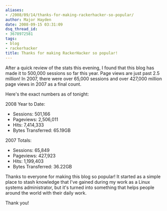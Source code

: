 ```yaml
---
aliases:
- /2008/09/14/thanks-for-making-rackerhacker-so-popular/
author: Major Hayden
date: 2008-09-15 03:31:09
dsq_thread_id:
- 3678972581
tags:
- blog
- rackerhacker
title: Thanks for making RackerHacker so popular!
---
```


After a quick review of the stats this evening, I found that this blog has made it to 500,000 sessions so far this year. Page views are just past 2.5 million! In 2007, there were over 65,000 sessions and over 427,000 million page views in 2007 as a final count.

Here's the exact numbers as of tonight:

2008 Year to Date:

  * Sessions: 501,166
  * Pageviews: 2,506,011
  * Hits: 7,414,333
  * Bytes Transferred: 65.19GB

2007 Totals:

  * Sessions: 65,849
  * Pageviews: 427,923
  * Hits: 1,199,403
  * Bytes Transferred: 36.22GB

Thanks to everyone for making this blog so popular! It started as a simple place to stash knowledge that I've gained during my work as a Linux systems administrator, but it's turned into something that helps people around the world with their daily work.

Thank you!